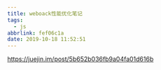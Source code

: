 ```yaml
---
title: weboack性能优化笔记
tags:
  - js
abbrlink: fef06c1a
date: 2019-10-18 11:52:51
---
```


<https://juejin.im/post/5b652b036fb9a04fa01d616b>

